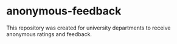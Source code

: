 # anonymous-feedback
This repository was created for university departments to receive anonymous ratings and feedback.
